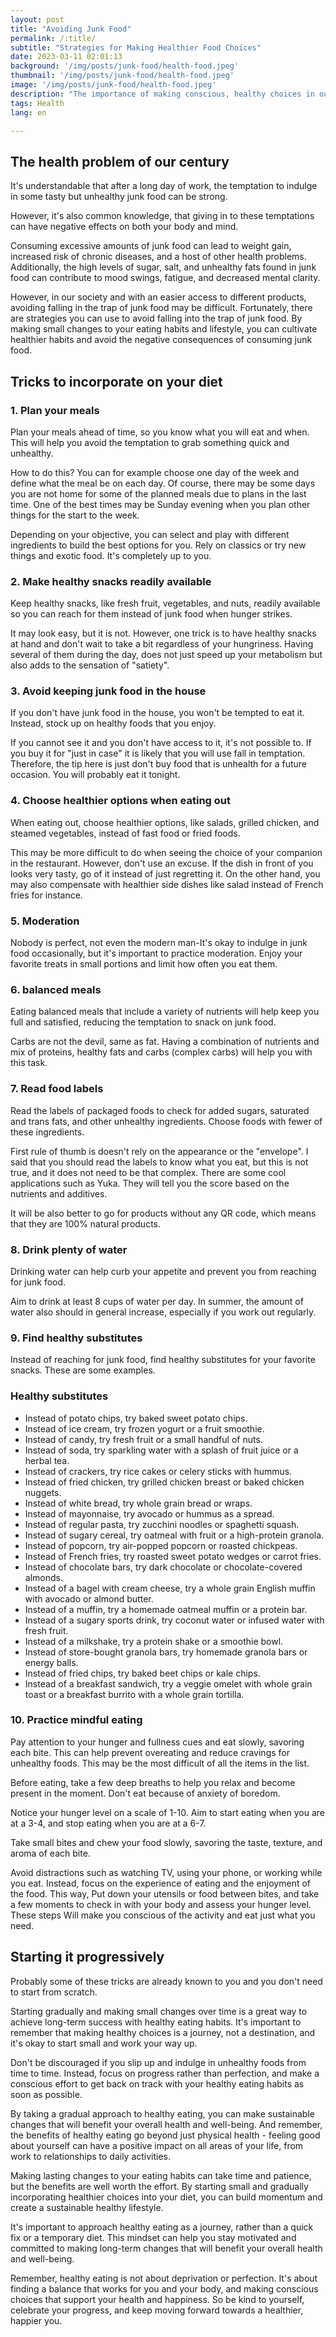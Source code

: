 ```yaml
---
layout: post 
title: "Avoiding Junk Food"
permalink: /:title/ 
subtitle: "Strategies for Making Healthier Food Choices"
date: 2023-03-11 02:01:13 
background: '/img/posts/junk-food/health-food.jpeg' 
thumbnail: '/img/posts/junk-food/health-food.jpeg'
image: '/img/posts/junk-food/health-food.jpeg'
description: "The importance of making conscious, healthy choices in our daily lives. In a society where processed and unhealthy foods are readily available, it can be challenging to resist the temptation to indulge in junk food"
tags: Health 
lang: en

---
```


## The health problem of our century

It's understandable that after a long day of work, the temptation to indulge in some tasty but unhealthy junk food can be strong.

However, it's also common knowledge, that giving in to these temptations can have negative effects on both your body and mind.

Consuming excessive amounts of junk food can lead to weight gain, increased risk of chronic diseases, and a host of other health problems. Additionally, the high levels of sugar, salt, and unhealthy fats found in junk food can contribute to mood swings, fatigue, and decreased mental clarity.

However, in our society and with an easier access to different products, avoiding falling in the trap of junk food may be difficult. Fortunately, there are strategies you can use to avoid falling into the trap of junk food. By making small changes to your eating habits and lifestyle, you can cultivate healthier habits and avoid the negative consequences of consuming junk food.

## Tricks to incorporate on your diet


### 1. Plan your meals

Plan your meals ahead of time, so you know what you will eat and when. This will help you avoid the temptation to grab something quick and unhealthy.

How to do this? You can for example choose one day of the week and define what the meal be on each day. Of course, there may be some days you are not home for some of the planned meals due to plans in the last time. One of the best times may be Sunday evening when you plan other things for the start to the week.

Depending on your objective, you can select and play with different ingredients to build the best options for you. Rely on classics or try new things and exotic food. It's completely up to you.

### 2. Make healthy snacks readily available

Keep healthy snacks, like fresh fruit, vegetables, and nuts, readily available so you can reach for them instead of junk food when hunger strikes.

It may look easy, but it is not. However, one trick is to have healthy snacks at hand and don't wait to take a bit regardless of your hungriness. Having several of them during the day, does not just speed up your metabolism but also adds to the sensation of "satiety".

### 3. Avoid keeping junk food in the house

If you don't have junk food in the house, you won't be tempted to eat it. Instead, stock up on healthy foods that you enjoy.

If you cannot see it and you don't have access to it, it's not possible to. If you buy it for "just in case" it is likely that you will use fall in temptation. Therefore, the tip here is just don't buy food that is unhealth for a future occasion. You will probably eat it tonight.

### 4. Choose healthier options when eating out

When eating out, choose healthier options, like salads, grilled chicken, and steamed vegetables, instead of fast food or fried foods.

This may be more difficult to do when seeing the choice of your companion in the restaurant. However, don't use an excuse. If the dish in front of you looks very tasty, go of it instead of just regretting it. On the other hand, you may also compensate with healthier side dishes like salad instead of French fries for instance.

### 5.  Moderation

Nobody is perfect, not even the modern man-It's okay to indulge in junk food occasionally, but it's important to practice moderation. Enjoy your favorite treats in small portions and limit how often you eat them.

### 6. balanced meals 

Eating balanced meals that include a variety of nutrients will help keep you full and satisfied, reducing the temptation to snack on junk food.

Carbs are not the devil, same as fat. Having a combination of nutrients and mix of proteins, healthy fats and carbs (complex carbs) will help you with this task.

### 7. Read food labels 

Read the labels of packaged foods to check for added sugars, saturated and trans fats, and other unhealthy ingredients. Choose foods with fewer of these ingredients.

First rule of thumb is doesn't rely on the appearance or the "envelope". I said that you should read the labels to know what you eat, but this is not true, and it does not need to be that complex. There are some cool applications such as Yuka. They will tell you the score based on the nutrients and additives.

It will be also better to go for products without any QR code, which means that they are 100% natural products.

### 8. Drink plenty of water 

Drinking water can help curb your appetite and prevent you from reaching for junk food.

Aim to drink at least 8 cups of water per day. In summer, the amount of water also should in general increase, especially if you work out regularly.

### 9. Find healthy substitutes 

Instead of reaching for junk food, find healthy substitutes for your favorite snacks. These are some examples.

### Healthy substitutes

- Instead of potato chips, try baked sweet potato chips.
- Instead of ice cream, try frozen yogurt or a fruit smoothie.
- Instead of candy, try fresh fruit or a small handful of nuts.
- Instead of soda, try sparkling water with a splash of fruit juice or a herbal tea.
- Instead of crackers, try rice cakes or celery sticks with hummus.
- Instead of fried chicken, try grilled chicken breast or baked chicken nuggets.
- Instead of white bread, try whole grain bread or wraps.
- Instead of mayonnaise, try avocado or hummus as a spread.
- Instead of regular pasta, try zucchini noodles or spaghetti squash.
- Instead of sugary cereal, try oatmeal with fruit or a high-protein granola.
- Instead of popcorn, try air-popped popcorn or roasted chickpeas.
- Instead of French fries, try roasted sweet potato wedges or carrot fries.
- Instead of chocolate bars, try dark chocolate or chocolate-covered almonds.
- Instead of a bagel with cream cheese, try a whole grain English muffin with avocado or almond butter.
- Instead of a muffin, try a homemade oatmeal muffin or a protein bar.
- Instead of a sugary sports drink, try coconut water or infused water with fresh fruit.
- Instead of a milkshake, try a protein shake or a smoothie bowl.
- Instead of store-bought granola bars, try homemade granola bars or energy balls.
- Instead of fried chips, try baked beet chips or kale chips.
- Instead of a breakfast sandwich, try a veggie omelet with whole grain toast or a breakfast burrito with a whole grain tortilla.



### 10. Practice mindful eating 

Pay attention to your hunger and fullness cues and eat slowly, savoring each bite. This can help prevent overeating and reduce cravings for unhealthy foods. This may be the most difficult of all the items in the list.

Before eating, take a few deep breaths to help you relax and become present in the moment. Don't eat because of anxiety of boredom.

Notice your hunger level on a scale of 1-10. Aim to start eating when you are at a 3-4, and stop eating when you are at a 6-7.

Take small bites and chew your food slowly, savoring the taste, texture, and aroma of each bite.

Avoid distractions such as watching TV, using your phone, or working while you eat. Instead, focus on the experience of eating and the enjoyment of the food. This way, Put down your utensils or food between bites, and take a few moments to check in with your body and assess your hunger level. These steps Will make you conscious of the activity and eat just what you need.

## Starting it progressively

Probably some of these tricks are already known to you and you don't need to start from scratch.

Starting gradually and making small changes over time is a great way to achieve long-term success with healthy eating habits. It's important to remember that making healthy choices is a journey, not a destination, and it's okay to start small and work your way up.

Don't be discouraged if you slip up and indulge in unhealthy foods from time to time. Instead, focus on progress rather than perfection, and make a conscious effort to get back on track with your healthy eating habits as soon as possible.

By taking a gradual approach to healthy eating, you can make sustainable changes that will benefit your overall health and well-being. And remember, the benefits of healthy eating go beyond just physical health - feeling good about yourself can have a positive impact on all areas of your life, from work to relationships to daily activities.

Making lasting changes to your eating habits can take time and patience, but the benefits are well worth the effort. By starting small and gradually incorporating healthier choices into your diet, you can build momentum and create a sustainable healthy lifestyle.

It's important to approach healthy eating as a journey, rather than a quick fix or a temporary diet. This mindset can help you stay motivated and committed to making long-term changes that will benefit your overall health and well-being.

Remember, healthy eating is not about deprivation or perfection. It's about finding a balance that works for you and your body, and making conscious choices that support your health and happiness. So be kind to yourself, celebrate your progress, and keep moving forward towards a healthier, happier you.